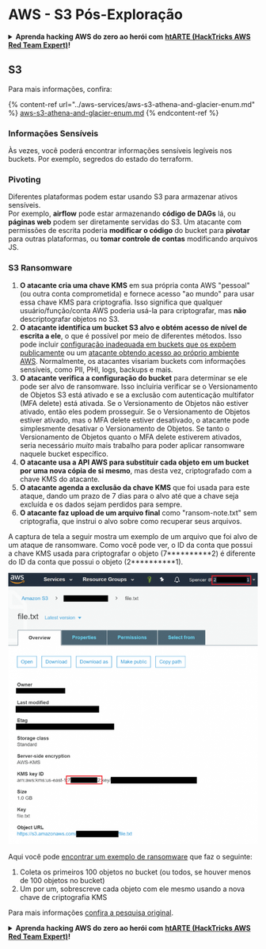 # AWS - S3 Pós-Exploração

<details>

<summary><strong>Aprenda hacking AWS do zero ao herói com</strong> <a href="https://training.hacktricks.xyz/courses/arte"><strong>htARTE (HackTricks AWS Red Team Expert)</strong></a><strong>!</strong></summary>

Outras formas de apoiar o HackTricks:

* Se você quer ver sua **empresa anunciada no HackTricks** ou **baixar o HackTricks em PDF**, confira os [**PLANOS DE ASSINATURA**](https://github.com/sponsors/carlospolop)!
* Adquira o [**material oficial PEASS & HackTricks**](https://peass.creator-spring.com)
* Descubra [**A Família PEASS**](https://opensea.io/collection/the-peass-family), nossa coleção de [**NFTs**](https://opensea.io/collection/the-peass-family) exclusivos
* **Junte-se ao grupo** 💬 [**Discord**](https://discord.gg/hRep4RUj7f) ou ao [**grupo do telegram**](https://t.me/peass) ou **siga-me** no **Twitter** 🐦 [**@carlospolopm**](https://twitter.com/carlospolopm)**.**
* **Compartilhe suas técnicas de hacking enviando PRs para os repositórios github** [**HackTricks**](https://github.com/carlospolop/hacktricks) e [**HackTricks Cloud**](https://github.com/carlospolop/hacktricks-cloud).

</details>

## S3

Para mais informações, confira:

{% content-ref url="../aws-services/aws-s3-athena-and-glacier-enum.md" %}
[aws-s3-athena-and-glacier-enum.md](../aws-services/aws-s3-athena-and-glacier-enum.md)
{% endcontent-ref %}

### Informações Sensíveis

Às vezes, você poderá encontrar informações sensíveis legíveis nos buckets. Por exemplo, segredos do estado do terraform.

### Pivoting

Diferentes plataformas podem estar usando S3 para armazenar ativos sensíveis.\
Por exemplo, **airflow** pode estar armazenando **código de DAGs** lá, ou **páginas web** podem ser diretamente servidas do S3. Um atacante com permissões de escrita poderia **modificar o código** do bucket para **pivotar** para outras plataformas, ou **tomar controle de contas** modificando arquivos JS.

### S3 Ransomware

1. **O atacante cria uma chave KMS** em sua própria conta AWS "pessoal" (ou outra conta comprometida) e fornece acesso "ao mundo" para usar essa chave KMS para criptografia. Isso significa que qualquer usuário/função/conta AWS poderia usá-la para criptografar, mas **não** descriptografar objetos no S3.
2. **O atacante identifica um bucket S3 alvo e obtém acesso de nível de escrita a ele**, o que é possível por meio de diferentes métodos. Isso pode incluir [configuração inadequada em buckets que os expõem publicamente](https://rhinosecuritylabs.com/penetration-testing/penetration-testing-aws-storage/) ou um [atacante obtendo acesso ao próprio ambiente AWS](https://rhinosecuritylabs.com/penetration-testing/penetration-testing-aws-storage/). Normalmente, os atacantes visariam buckets com informações sensíveis, como PII, PHI, logs, backups e mais.
3. **O atacante verifica a configuração do bucket** para determinar se ele pode ser alvo de ransomware. Isso incluiria verificar se o Versionamento de Objetos S3 está ativado e se a exclusão com autenticação multifator (MFA delete) está ativada. Se o Versionamento de Objetos não estiver ativado, então eles podem prosseguir. Se o Versionamento de Objetos estiver ativado, mas o MFA delete estiver desativado, o atacante pode simplesmente desativar o Versionamento de Objetos. Se tanto o Versionamento de Objetos quanto o MFA delete estiverem ativados, seria necessário _muito_ mais trabalho para poder aplicar ransomware naquele bucket específico.
4. **O atacante usa a API AWS para substituir cada objeto em um bucket por uma nova cópia de si mesmo**, mas desta vez, criptografado com a chave KMS do atacante.
5. **O atacante agenda a exclusão da chave KMS** que foi usada para este ataque, dando um prazo de 7 dias para o alvo até que a chave seja excluída e os dados sejam perdidos para sempre.
6. **O atacante faz upload de um arquivo final** como "ransom-note.txt" sem criptografia, que instrui o alvo sobre como recuperar seus arquivos.

A captura de tela a seguir mostra um exemplo de um arquivo que foi alvo de um ataque de ransomware. Como você pode ver, o ID da conta que possui a chave KMS usada para criptografar o objeto (7\*\*\*\*\*\*\*\*\*\*2) é diferente do ID da conta que possui o objeto (2\*\*\*\*\*\*\*\*\*\*1).

![](<../../../.gitbook/assets/image (2) (1) (1) (1) (1) (1) (1) (1) (1) (1) (1).png>)

Aqui você pode [encontrar um exemplo de ransomware](https://github.com/RhinoSecurityLabs/Cloud-Security-Research/blob/master/AWS/s3\_ransomware/s3-ransomware-poc.py) que faz o seguinte:

1. Coleta os primeiros 100 objetos no bucket (ou todos, se houver menos de 100 objetos no bucket)
2. Um por um, sobrescreve cada objeto com ele mesmo usando a nova chave de criptografia KMS

Para mais informações [confira a pesquisa original](https://rhinosecuritylabs.com/aws/s3-ransomware-part-1-attack-vector/).

<details>

<summary><strong>Aprenda hacking AWS do zero ao herói com</strong> <a href="https://training.hacktricks.xyz/courses/arte"><strong>htARTE (HackTricks AWS Red Team Expert)</strong></a><strong>!</strong></summary>

Outras formas de apoiar o HackTricks:

* Se você quer ver sua **empresa anunciada no HackTricks** ou **baixar o HackTricks em PDF**, confira os [**PLANOS DE ASSINATURA**](https://github.com/sponsors/carlospolop)!
* Adquira o [**material oficial PEASS & HackTricks**](https://peass.creator-spring.com)
* Descubra [**A Família PEASS**](https://opensea.io/collection/the-peass-family), nossa coleção de [**NFTs**](https://opensea.io/collection/the-peass-family) exclusivos
* **Junte-se ao grupo** 💬 [**Discord**](https://discord.gg/hRep4RUj7f) ou ao [**grupo do telegram**](https://t.me/peass) ou **siga-me** no **Twitter** 🐦 [**@carlospolopm**](https://twitter.com/carlospolopm)**.**
* **Compartilhe suas técnicas de hacking enviando PRs para os repositórios github** [**HackTricks**](https://github.com/carlospolop/hacktricks) e [**HackTricks Cloud**](https://github.com/carlospolop/hacktricks-cloud).

</details>
